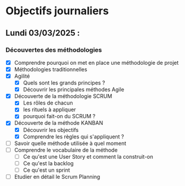 # Objectifs journaliers

## Lundi 03/03/2025 :

### Découvertes des méthodologies

- [X] Comprendre pourquoi on met en place une méthodologie de projet
- [X] Méthodologies traditionnelles
- [X] Agilité
  - [X] Quels sont les grands principes ?
  - [X] Découvrir les principales méthodes Agile
- [X] Découverte de la méthodologie SCRUM
  - [X] Les rôles de chacun
  - [X] les rituels à appliquer
  - [X] pourquoi fait-on du SCRUM ?
- [X] Découverte de la méthode KANBAN
  - [X] Découvrir les objectifs
  - [X] Comprendre les règles qui s'appliquent ?
- [ ] Savoir quelle méthode utilisée à quel moment
- [ ] Comprendre le vocabulaire de la méthode
  - [ ] Ce qu'est une User Story et comment la construit-on
  - [ ] Ce qu'est la backlog
  - [ ] Ce qu'est un sprint
- [ ] Etudier en détail le Scrum Planning

